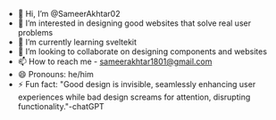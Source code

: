 - 👋 Hi, I’m @SameerAkhtar02
- 👀 I’m interested in designing good websites that solve real user problems
- 🌱 I’m currently learning sveltekit
- 💞️ I’m looking to collaborate on designing components and websites
- 📫 How to reach me - sameerakhtar1801@gmail.com
- 😄 Pronouns: he/him
- ⚡ Fun fact: "Good design is invisible, seamlessly enhancing user experiences while bad design screams for attention, disrupting functionality."-chatGPT

<!---
SameerAkhtar02/SameerAkhtar02 is a ✨ special ✨ repository because its `README.md` (this file) appears on your GitHub profile.
You can click the Preview link to take a look at your changes.
--->

